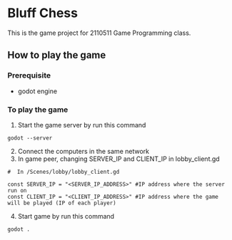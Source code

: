 # Bluff Chess
This is the game project for 2110511 Game Programming class.

## How to play the game
### Prerequisite
- godot engine

### To play the game
1. Start the game server by run this command
```
godot --server
```
2. Connect the computers in the same network
3. In game peer, changing SERVER_IP and CLIENT_IP in lobby_client.gd
```
#  In /Scenes/lobby/lobby_client.gd

const SERVER_IP = "<SERVER_IP_ADDRESS>" #IP address where the server run on
const CLIENT_IP = "<CLIENT_IP_ADDRESS>" #IP address where the game will be played (IP of each player)
```
4. Start game by run this command
```
godot .
```
